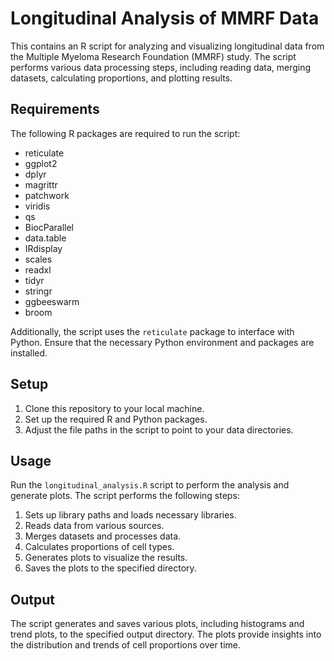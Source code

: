# Longitudinal Analysis of MMRF Data

This  contains an R script for analyzing and visualizing longitudinal data from the Multiple Myeloma Research Foundation (MMRF) study. The script performs various data processing steps, including reading data, merging datasets, calculating proportions, and plotting results.

## Requirements

The following R packages are required to run the script:

- reticulate
- ggplot2
- dplyr
- magrittr
- patchwork
- viridis
- qs
- BiocParallel
- data.table
- IRdisplay
- scales
- readxl
- tidyr
- stringr
- ggbeeswarm
- broom

Additionally, the script uses the `reticulate` package to interface with Python. Ensure that the necessary Python environment and packages are installed.

## Setup

1. Clone this repository to your local machine.
2. Set up the required R and Python packages.
3. Adjust the file paths in the script to point to your data directories.

## Usage

Run the `longitudinal_analysis.R` script to perform the analysis and generate plots. The script performs the following steps:

1. Sets up library paths and loads necessary libraries.
2. Reads data from various sources.
3. Merges datasets and processes data.
4. Calculates proportions of cell types.
5. Generates plots to visualize the results.
6. Saves the plots to the specified directory.

## Output

The script generates and saves various plots, including histograms and trend plots, to the specified output directory. The plots provide insights into the distribution and trends of cell proportions over time.

